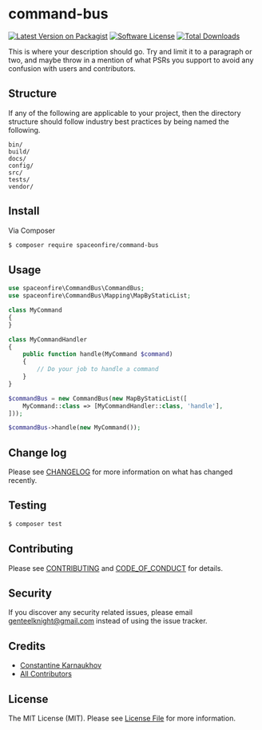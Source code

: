 # command-bus

[![Latest Version on Packagist][ico-version]][link-packagist]
[![Software License][ico-license]](LICENSE.md)
[![Total Downloads][ico-downloads]][link-downloads]

This is where your description should go. Try and limit it to a paragraph or two, and maybe throw in a mention of what
PSRs you support to avoid any confusion with users and contributors.

## Structure

If any of the following are applicable to your project, then the directory structure should follow industry best practices by being named the following.

```
bin/
build/
docs/
config/
src/
tests/
vendor/
```

## Install

Via Composer

```bash
$ composer require spaceonfire/command-bus
```

## Usage

```php
use spaceonfire\CommandBus\CommandBus;
use spaceonfire\CommandBus\Mapping\MapByStaticList;

class MyCommand
{
}

class MyCommandHandler
{
    public function handle(MyCommand $command)
    {
        // Do your job to handle a command
    }
}

$commandBus = new CommandBus(new MapByStaticList([
    MyCommand::class => [MyCommandHandler::class, 'handle'],
]));

$commandBus->handle(new MyCommand());
```

## Change log

Please see [CHANGELOG](CHANGELOG.md) for more information on what has changed recently.

## Testing

```bash
$ composer test
```

## Contributing

Please see [CONTRIBUTING](CONTRIBUTING.md) and [CODE_OF_CONDUCT](CODE_OF_CONDUCT.md) for details.

## Security

If you discover any security related issues, please email genteelknight@gmail.com instead of using the issue tracker.

## Credits

- [Constantine Karnaukhov][link-author]
- [All Contributors][link-contributors]

## License

The MIT License (MIT). Please see [License File](LICENSE.md) for more information.

[ico-version]: https://img.shields.io/packagist/v/spaceonfire/command-bus.svg?style=flat-square
[ico-license]: https://img.shields.io/badge/license-MIT-brightgreen.svg?style=flat-square
[ico-downloads]: https://img.shields.io/packagist/dt/spaceonfire/command-bus.svg?style=flat-square
[link-packagist]: https://packagist.org/packages/spaceonfire/command-bus
[link-downloads]: https://packagist.org/packages/spaceonfire/command-bus
[link-author]: https://github.com/hustlahusky
[link-contributors]: ../../contributors
